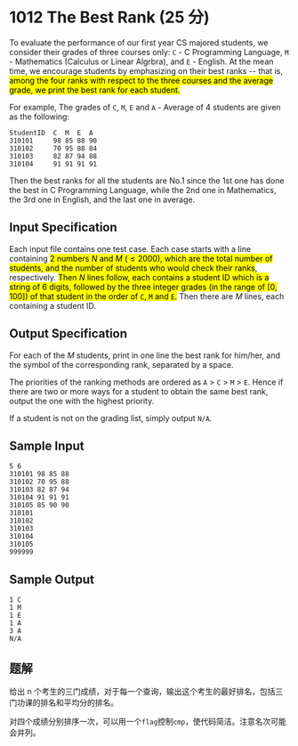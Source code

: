# 1012 The Best Rank (25 分)

To evaluate the performance of our first year CS majored students, we consider their grades of three courses only: `C` - C Programming Language, `M` - Mathematics (Calculus or Linear Algrbra), and `E` - English. At the mean time, we encourage students by emphasizing on their best ranks -- that is, <mark>among the four ranks with respect to the three courses and the average grade, we print the best rank for each student.</mark>

For example, The grades of `C`, `M`, `E` and `A` - Average of 4 students are given as the following:

    StudentID  C  M  E  A
    310101     98 85 88 90
    310102     70 95 88 84
    310103     82 87 94 88
    310104     91 91 91 91

Then the best ranks for all the students are No.1 since the 1st one has done the best in C Programming Language, while the 2nd one in Mathematics, the 3rd one in English, and the last one in average.

## Input Specification

Each input file contains one test case. Each case starts with a line containing <mark>2 numbers $N$ and $M$ ($≤2000$), which are the total number of students, and the number of students who would check their ranks</mark>, respectively. <mark>Then $N$ lines follow, each contains a student ID which is a string of 6 digits, followed by the three integer grades (in the range of \[0, 100\]) of that student in the order of `C`, `M` and `E`.</mark> Then there are $M$ lines, each containing a student ID.

## Output Specification

For each of the $M$ students, print in one line the best rank for him/her, and the symbol of the corresponding rank, separated by a space.

The priorities of the ranking methods are ordered as `A` > `C` > `M` > `E`. Hence if there are two or more ways for a student to obtain the same best rank, output the one with the highest priority.

If a student is not on the grading list, simply output `N/A`.

## Sample Input

    5 6
    310101 98 85 88
    310102 70 95 88
    310103 82 87 94
    310104 91 91 91
    310105 85 90 90
    310101
    310102
    310103
    310104
    310105
    999999

## Sample Output

    1 C
    1 M
    1 E
    1 A
    3 A
    N/A

## 题解

给出 n 个考生的三门成绩，对于每一个查询，输出这个考生的最好排名，包括三门功课的排名和平均分的排名。

对四个成绩分别排序一次，可以用一个`flag`控制`cmp`，使代码简洁。注意名次可能会并列。
